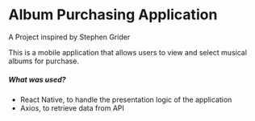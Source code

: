# Album Purchasing Application

A Project inspired by Stephen Grider

This is a mobile application that allows users to view and select musical albums for purchase.

##### What was used?
- React Native, to handle the presentation logic of the application
- Axios, to retrieve data from API

